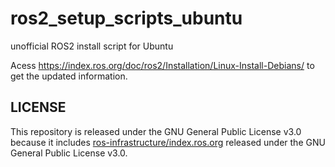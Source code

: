 # ros2_setup_scripts_ubuntu

unofficial ROS2 install script for Ubuntu

Acess https://index.ros.org/doc/ros2/Installation/Linux-Install-Debians/ to get the updated information.

## LICENSE

This repository is released under the GNU General Public License v3.0 because it includes [ros-infrastructure/index.ros.org](https://github.com/ros-infrastructure/index.ros.org) released under the GNU General Public License v3.0.

